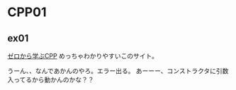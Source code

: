 # CPP01
## ex01
[ゼロから学ぶCPP](https://rinatz.github.io/cpp-book/ch07-10-static-members/)
めっちゃわかりやすいこのサイト。

うーん、、なんであかんのやろ。エラー出る。
あーーー、コンストラクタに引数入ってるから動かんのかな？？
